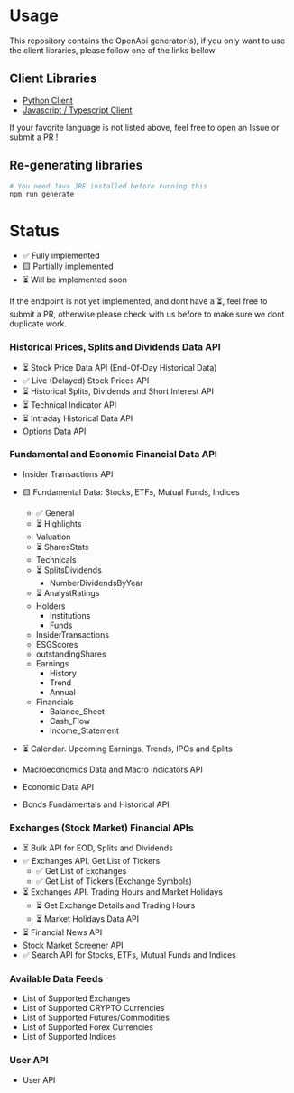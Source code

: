 # Usage

This repository contains the OpenApi generator(s), if you only want to use the client libraries, please follow one of
the links bellow

## Client Libraries

- [Python Client](https://github.com/GoPlan-Finance/eodhistoricaldata-openapi-python)
- [Javascript / Typescript Client](https://github.com/GoPlan-Finance/eodhistoricaldata-openapi-javascript)

If your favorite language is not listed above, feel free to open an Issue or submit a PR !

## Re-generating libraries

```bash
# You need Java JRE installed before running this
npm run generate
```

# Status

- ✅ Fully implemented
- 🟨 Partially implemented
- ⏳ Will be implemented soon

If the endpoint is not yet implemented, and dont have a ⏳, feel free to submit a PR, otherwise please check with us before to make sure we dont duplicate work.

### Historical Prices, Splits and Dividends Data API

- ⏳ Stock Price Data API (End-Of-Day Historical Data)
- ✅ Live (Delayed) Stock Prices API
- ⏳ Historical Splits, Dividends and Short Interest API
- ⏳ Technical Indicator API
- ⏳ Intraday Historical Data API
- Options Data API

### Fundamental and Economic Financial Data API

- Insider Transactions API
- 🟨 Fundamental Data: Stocks, ETFs, Mutual Funds, Indices
   - ✅ General
   - ⏳ Highlights
   - Valuation
   - ⏳ SharesStats
   - Technicals
   - ⏳ SplitsDividends
      - NumberDividendsByYear
   - ⏳ AnalystRatings
   - Holders
      - Institutions
      - Funds
   - InsiderTransactions
   - ESGScores
   - outstandingShares
   - Earnings
      - History
      - Trend
      - Annual
   - Financials
      - Balance_Sheet
      - Cash_Flow
      - Income_Statement


- ⏳ Calendar. Upcoming Earnings, Trends, IPOs and Splits
- Macroeconomics Data and Macro Indicators API
- Economic Data API
- Bonds Fundamentals and Historical API

### Exchanges (Stock Market) Financial APIs

- ⏳ Bulk API for EOD, Splits and Dividends
- ✅ Exchanges API. Get List of Tickers
   - ✅ Get List of Exchanges
   - ✅ Get List of Tickers (Exchange Symbols)
- ⏳ Exchanges API. Trading Hours and Market Holidays
   - ⏳ Get Exchange Details and Trading Hours
   - ⏳ Market Holidays Data API
- ⏳ Financial News API
- Stock Market Screener API
- ✅ Search API for Stocks, ETFs, Mutual Funds and Indices

### Available Data Feeds

- List of Supported Exchanges
- List of Supported CRYPTO Currencies
- List of Supported Futures/Commodities
- List of Supported Forex Currencies
- List of Supported Indices

### User API

- User API
